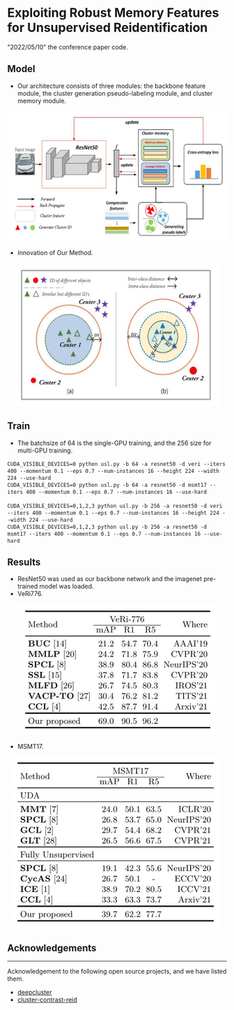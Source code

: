 # Exploiting Robust Memory Features for Unsupervised Reidentification

"2022/05/10" the conference paper code.

## Model

- Our architecture consists of three modules: the backbone feature module, the cluster generation pseudo-labeling module, and cluster memory module.

<p align="center" >
    <img src="figs/f1.jpg" width="650" height="300" />

- Innovation of Our Method.
    
<p align="center" >
    <img src="figs/f2.jpg" width="470" height="330" />

## Train
    
- The batchsize of 64 is the single-GPU training, and the 256 size for multi-GPU training.
    
```shell
CUDA_VISIBLE_DEVICES=0 python usl.py -b 64 -a resnet50 -d veri --iters 400 --momentum 0.1 --eps 0.7 --num-instances 16 --height 224 --width 224 --use-hard 
CUDA_VISIBLE_DEVICES=0 python usl.py -b 64 -a resnet50 -d msmt17 --iters 400 --momentum 0.1 --eps 0.7 --num-instances 16 --use-hard 
    
CUDA_VISIBLE_DEVICES=0,1,2,3 python usl.py -b 256 -a resnet50 -d veri --iters 400 --momentum 0.1 --eps 0.7 --num-instances 16 --height 224 --width 224 --use-hard 
CUDA_VISIBLE_DEVICES=0,1,2,3 python usl.py -b 256 -a resnet50 -d msmt17 --iters 400 --momentum 0.1 --eps 0.7 --num-instances 16 --use-hard 
```

## Results

- ResNet50 was used as our backbone network and the imagenet pre-trained model was loaded.
- VeRi776.
<p align="center">
    <img src="figs/r2.jpg" />

- MSMT17.
<p align="center">
    <img src="figs/r1.jpg" />
    
## Acknowledgements
---
    
Acknowledgement to the following open source projects, and we have listed them.
    
- [deepcluster](https://github.com/facebookresearch/deepcluster)
- [cluster-contrast-reid](https://github.com/alibaba/cluster-contrast-reid)
